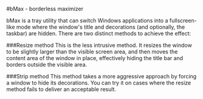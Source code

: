 #bMax - borderless maximizer

bMax is a tray utility that can switch Windows applications into a fullscreen-like mode where the window's title and decorations (and optionally, the taskbar) are hidden. There are two distinct methods to achieve the effect:

###Resize method
This is the less intrusive method. It resizes the window to be slightly larger than the visible screen area, and then moves the content area of the window in place, effectively hiding the title bar and borders outside the visible area.

###Strip method
This method takes a more aggressive approach by forcing a window to hide its decorations. You can try it on cases where the resize method fails to deliver an acceptable result.

